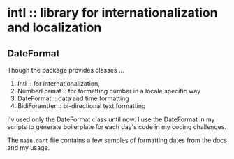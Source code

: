 # intl :: library for internationalization and localization

## DateFormat

Though the package provides classes ...
1. Intl				:: for internationalization,
2. NumberFormat		:: for formatting number in a locale specific way
3. DateFormat		:: data and time formatting
4. BidiForamtter	:: bi-directional text formatting

I'v used only the DateFormat class until now. I use the DateFormat in
my scripts to generate boilerplate for each day's code in my coding
challenges.

The `main.dart` file contains a few samples of formatting dates from
the docs and my usage.





